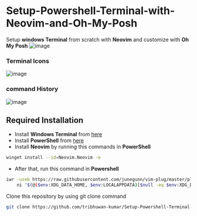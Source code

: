 # Setup-Powershell-Terminal-with-Neovim-and-Oh-My-Posh
Setup **windows Terminal** from scratch with **Neovim** and customize with **Oh My Posh**
![image](https://github.com/tribhuwan-kumar/Setup-Powershell-Terminal-with-Neovim-and-Oh-My-Posh/assets/118052427/779de102-40cf-4b61-a04f-204d06300de5)
### Terminal Icons
![image](https://github.com/tribhuwan-kumar/Setup-Powershell-Terminal-with-Neovim-and-Oh-My-Posh/assets/118052427/3649cd1b-c65d-4463-b288-d5c1a5621934)
### command History
![image](https://github.com/tribhuwan-kumar/Setup-Powershell-Terminal-with-Neovim-and-Oh-My-Posh/assets/118052427/8d2ac6b1-a627-4d5b-ade1-8bd61ff040a4)


## Required Installation
- Install **Windows Terminal** from [here](https://www.microsoft.com/store/productid/9N0DX20HK701?ocid=pdpshare)
- Install **PowerShell** from [here](https://www.microsoft.com/store/productid/9MZ1SNWT0N5D?ocid=pdpshare)
- Install **Neovim** by running this commands in **PowerShell** 
```bash
winget install --id=Neovim.Neovim -e 
```
- After that, run this command in **Powershell**
```bash
iwr -useb https://raw.githubusercontent.com/junegunn/vim-plug/master/plug.vim |`
    ni "$(@($env:XDG_DATA_HOME, $env:LOCALAPPDATA)[$null -eq $env:XDG_DATA_HOME])/nvim-data/site/autoload/plug.vim" -Force
```
Clone this repository by using git clone command
```bash
git clone https://github.com/tribhuwan-kumar/Setup-Powershell-Terminal-with-Neovim-and-Oh-My-Posh.git .\AppData\Local\nvim
```
